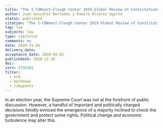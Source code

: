 ```yaml
---
title: "The I·CONnect-Clough Center 2019 Global Review of Constitutional Law: Argentina Report"
author: Juan González Bertomeu y Ramiro Álvarez Ugarte
status: published
citation: "The I·CONnect-Clough Center 2019 Global Review of Constitutional Law: Argentina Report. R Albert et al (eds), Clough Center for the Study of Constitutional Democracy. 2020"
tag: law
subjects: law
type: capitulos
comments: no
date: 2020-11-26
delivery_date: 
acceptance_date: 2020-02-02
publishdate: 2020-11-26
doi: 
ssrn: 3736382
filter:
  - erb
  - markdown
  - rubypants
---
```


In an election year, the Supreme Court was not at the forefront of public discussion. However, a
handful of important and politically charged decisions timidly evinced the emergence of a
majority inclined to check the government and protect some rights. Political change and
economic turbulence may alter this.